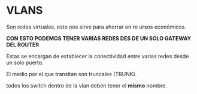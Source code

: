 # VLANS
Son redes virtuales, esto nos sirve para ahorrar en re ursos económicos. 

**CON ESTO PODEMOS TENER VARIAS REDES DES DE UN SOLO GATEWAY DEL ROUTER**

Estas se encargan de establecer la conectividad entre varias redes desde un solo puerto.

El medio por el que transitan son truncales (TRUNK).

todos los switch dentro de la vlan deben tener el **mismo** nombre.

